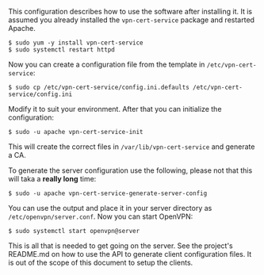 This configuration describes how to use the software after installing it. It
is assumed you already installed the `vpn-cert-service` package and restarted
Apache.

    $ sudo yum -y install vpn-cert-service
    $ sudo systemctl restart httpd

Now you can create a configuration file from the template in 
`/etc/vpn-cert-service`:

    $ sudo cp /etc/vpn-cert-service/config.ini.defaults /etc/vpn-cert-service/config.ini

Modify it to suit your environment. After that you can initialize the 
configuration:

    $ sudo -u apache vpn-cert-service-init

This will create the correct files in `/var/lib/vpn-cert-service` and generate 
a CA. 

To generate the server configuration use the following, please not that this
will taka a **really long** time:

    $ sudo -u apache vpn-cert-service-generate-server-config

You can use the output and place it in your server directory as 
`/etc/openvpn/server.conf`. Now you can start OpenVPN:

    $ sudo systemctl start openvpn@server

This is all that is needed to get going on the server. See the project's 
README.md on how to use the API to generate client configuration files. It is
out of the scope of this document to setup the clients.
